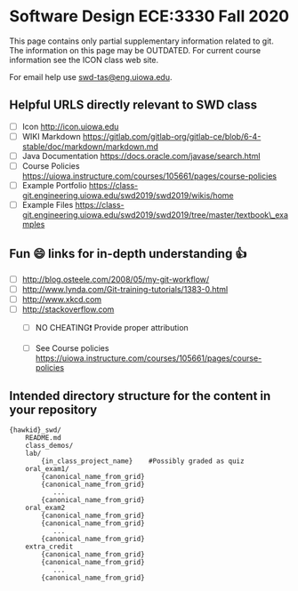 Software Design ECE:3330 Fall 2020
=======================

This page contains only partial supplementary information related to git.
The information on this page may be OUTDATED.
For current course information see the ICON class web site.

For email help use <swd-tas@eng.uiowa.edu>.

Helpful URLS directly relevant to SWD class
--------
- [ ] Icon               http://icon.uiowa.edu
- [ ] WIKI Markdown      https://gitlab.com/gitlab-org/gitlab-ce/blob/6-4-stable/doc/markdown/markdown.md
- [ ] Java Documentation https://docs.oracle.com/javase/search.html
- [ ] Course Policies    https://uiowa.instructure.com/courses/105661/pages/course-policies
- [ ] Example Portfolio  https://class-git.engineering.uiowa.edu/swd2019/swd2019/wikis/home
- [ ] Example Files      https://class-git.engineering.uiowa.edu/swd2019/swd2019/tree/master/textbook\_examples

Fun :smile: links for in-depth understanding :thumbsup:
--------
- [ ] http://blog.osteele.com/2008/05/my-git-workflow/
- [ ] http://www.lynda.com/Git-training-tutorials/1383-0.html
- [ ] http://www.xkcd.com
- [ ] http://stackoverflow.com
    - [ ] NO CHEATING:exclamation: Provide proper attribution
    - [ ] See Course policies https://uiowa.instructure.com/courses/105661/pages/course-policies


Intended directory structure for the content in your repository
---------
```
{hawkid}_swd/
    README.md
    class_demos/
    lab/
        {in_class_project_name}    #Possibly graded as quiz
    oral_exam1/
        {canonical_name_from_grid}
        {canonical_name_from_grid}
           ...
        {canonical_name_from_grid}
    oral_exam2
        {canonical_name_from_grid}
        {canonical_name_from_grid}
           ...
        {canonical_name_from_grid}
    extra_credit
        {canonical_name_from_grid}
        {canonical_name_from_grid}
           ...
        {canonical_name_from_grid}
```
